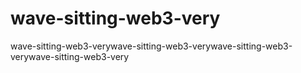 # wave-sitting-web3-very
wave-sitting-web3-verywave-sitting-web3-verywave-sitting-web3-verywave-sitting-web3-very
